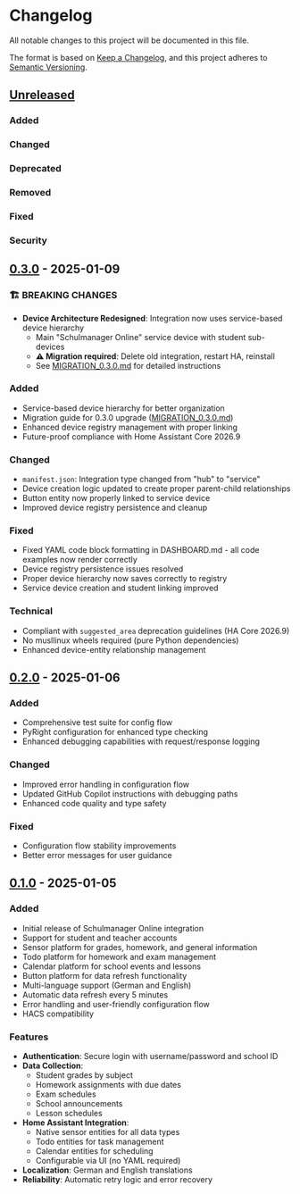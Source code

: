 # Changelog

All notable changes to this project will be documented in this file.

The format is based on [Keep a Changelog](https://keepachangelog.com/en/1.0.0/),
and this project adheres to [Semantic Versioning](https://semver.org/spec/v2.0.0.html).

## [Unreleased]

### Added
### Changed
### Deprecated
### Removed
### Fixed
### Security

## [0.3.0] - 2025-01-09

### 🏗️ BREAKING CHANGES
- **Device Architecture Redesigned**: Integration now uses service-based device hierarchy
  - Main "Schulmanager Online" service device with student sub-devices
  - **⚠️ Migration required**: Delete old integration, restart HA, reinstall
  - See [MIGRATION_0.3.0.md](MIGRATION_0.3.0.md) for detailed instructions

### Added
- Service-based device hierarchy for better organization
- Migration guide for 0.3.0 upgrade ([MIGRATION_0.3.0.md](MIGRATION_0.3.0.md))
- Enhanced device registry management with proper linking
- Future-proof compliance with Home Assistant Core 2026.9

### Changed
- `manifest.json`: Integration type changed from "hub" to "service"
- Device creation logic updated to create proper parent-child relationships
- Button entity now properly linked to service device
- Improved device registry persistence and cleanup

### Fixed
- Fixed YAML code block formatting in DASHBOARD.md - all code examples now render correctly
- Device registry persistence issues resolved
- Proper device hierarchy now saves correctly to registry
- Service device creation and student linking improved

### Technical
- Compliant with `suggested_area` deprecation guidelines (HA Core 2026.9)
- No musllinux wheels required (pure Python dependencies)
- Enhanced device-entity relationship management

## [0.2.0] - 2025-01-06

### Added
- Comprehensive test suite for config flow
- PyRight configuration for enhanced type checking
- Enhanced debugging capabilities with request/response logging

### Changed
- Improved error handling in configuration flow
- Updated GitHub Copilot instructions with debugging paths
- Enhanced code quality and type safety

### Fixed
- Configuration flow stability improvements
- Better error messages for user guidance

## [0.1.0] - 2025-01-05

### Added
- Initial release of Schulmanager Online integration
- Support for student and teacher accounts
- Sensor platform for grades, homework, and general information
- Todo platform for homework and exam management
- Calendar platform for school events and lessons
- Button platform for data refresh functionality
- Multi-language support (German and English)
- Automatic data refresh every 5 minutes
- Error handling and user-friendly configuration flow
- HACS compatibility

### Features
- **Authentication**: Secure login with username/password and school ID
- **Data Collection**: 
  - Student grades by subject
  - Homework assignments with due dates
  - Exam schedules
  - School announcements
  - Lesson schedules
- **Home Assistant Integration**:
  - Native sensor entities for all data types
  - Todo entities for task management
  - Calendar entities for scheduling
  - Configurable via UI (no YAML required)
- **Localization**: German and English translations
- **Reliability**: Automatic retry logic and error recovery

[Unreleased]: https://github.com/MrIcemanLE/Schulmanager-homeassistant/compare/v0.3.0...HEAD
[0.3.0]: https://github.com/MrIcemanLE/Schulmanager-homeassistant/compare/v0.2.0...v0.3.0
[0.2.0]: https://github.com/MrIcemanLE/Schulmanager-homeassistant/compare/v0.1.0...v0.2.0
[0.1.0]: https://github.com/MrIcemanLE/Schulmanager-homeassistant/releases/tag/v0.1.0